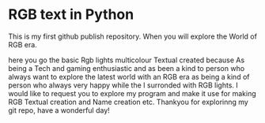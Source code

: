 # RGB text in Python

This is my first github publish repository. When you will explore the World of RGB era.

here you go the basic Rgb lights multicolour Textual created because As being a Tech and gaming enthusiastic and as been a kind to person who always want to explore the latest world with an RGB era as being a kind of person who always very happy while the I surronded with RGB lights.
I would like to request you to explore my program and make it use for making RGB Textual creation and Name creation etc.
Thankyou for explorinng my git repo, have a wonderful day! 

